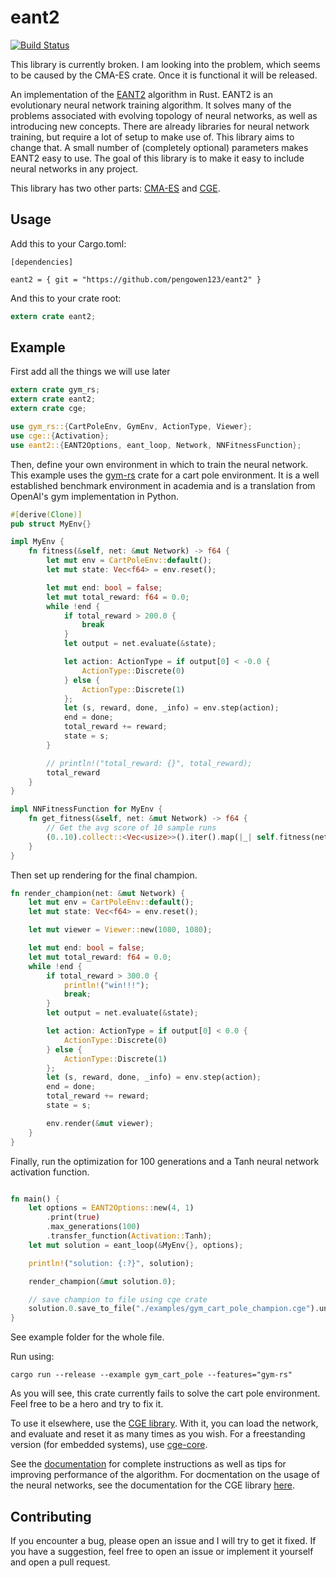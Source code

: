 # eant2

[![Build Status](https://travis-ci.org/pengowen123/eant2.svg?branch=master)](https://travis-ci.org/pengowen123/eant2)

This library is currently broken. I am looking into the problem, which seems to be caused by the CMA-ES crate. Once it is functional it will be released.

An implementation of the [EANT2](http://www.informatik.uni-kiel.de/inf/Sommer/doc/Publications/nts/SiebelSommer-IJHIS2007.pdf) algorithm in Rust. EANT2 is an evolutionary neural network training algorithm. It solves many of the problems associated with evolving topology of neural networks, as well as introducing new concepts. There are already libraries for neural network training, but require a lot of setup to make use of. This library aims to change that. A small number of (completely optional) parameters makes EANT2 easy to use. The goal of this library is to make it easy to include neural networks in any project.

This library has two other parts: [CMA-ES](https://github.com/pengowen123/cmaes) and [CGE][1].

## Usage

Add this to your Cargo.toml:

```
[dependencies]

eant2 = { git = "https://github.com/pengowen123/eant2" }
```

And this to your crate root:

```rust
extern crate eant2;
```

## Example
First add all the things we will use later
```rust
extern crate gym_rs;
extern crate eant2;
extern crate cge;

use gym_rs::{CartPoleEnv, GymEnv, ActionType, Viewer};
use cge::{Activation};
use eant2::{EANT2Options, eant_loop, Network, NNFitnessFunction};
```

Then, define your own environment in which to train the neural network. This example uses the 
[gym-rs](https://www.github.com/MathisWellmann/gym-rs) crate for a cart pole environment. 
It is a well established benchmark environment in academia and is a translation from OpenAI's gym implementation in Python.

```rust
#[derive(Clone)]
pub struct MyEnv{}

impl MyEnv {
    fn fitness(&self, net: &mut Network) -> f64 {
        let mut env = CartPoleEnv::default();
        let mut state: Vec<f64> = env.reset();

        let mut end: bool = false;
        let mut total_reward: f64 = 0.0;
        while !end {
            if total_reward > 200.0 {
                break
            }
            let output = net.evaluate(&state);

            let action: ActionType = if output[0] < -0.0 {
                ActionType::Discrete(0)
            } else {
                ActionType::Discrete(1)
            };
            let (s, reward, done, _info) = env.step(action);
            end = done;
            total_reward += reward;
            state = s;
        }

        // println!("total_reward: {}", total_reward);
        total_reward
    }
}

impl NNFitnessFunction for MyEnv {
    fn get_fitness(&self, net: &mut Network) -> f64 {
        // Get the avg score of 10 sample runs
        (0..10).collect::<Vec<usize>>().iter().map(|_| self.fitness(net)).sum::<f64>() / 10.0
    }
}
```

Then set up rendering for the final champion.

```rust
fn render_champion(net: &mut Network) {
    let mut env = CartPoleEnv::default();
    let mut state: Vec<f64> = env.reset();

    let mut viewer = Viewer::new(1080, 1080);

    let mut end: bool = false;
    let mut total_reward: f64 = 0.0;
    while !end {
        if total_reward > 300.0 {
            println!("win!!!");
            break;
        }
        let output = net.evaluate(&state);

        let action: ActionType = if output[0] < 0.0 {
            ActionType::Discrete(0)
        } else {
            ActionType::Discrete(1)
        };
        let (s, reward, done, _info) = env.step(action);
        end = done;
        total_reward += reward;
        state = s;

        env.render(&mut viewer);
    }
}
```

Finally, run the optimization for 100 generations and a Tanh neural network activation function.
```rust

fn main() {
    let options = EANT2Options::new(4, 1)
        .print(true)
        .max_generations(100)
        .transfer_function(Activation::Tanh);
    let mut solution = eant_loop(&MyEnv{}, options);

    println!("solution: {:?}", solution);

    render_champion(&mut solution.0);

    // save champion to file using cge crate
    solution.0.save_to_file("./examples/gym_cart_pole_champion.cge").unwrap();
}
```

See example folder for the whole file.

Run using: 

```
cargo run --release --example gym_cart_pole --features="gym-rs"
```

As you will see, this crate currently fails to solve the cart pole environment.
Feel free to be a hero and try to fix it.

To use it elsewhere, use the [CGE library][1]. With it, you can load the network, and evaluate and reset it as many times as you wish. For a freestanding version (for embedded systems), use [cge-core][2].

See the [documentation][3] for complete instructions as well as tips for improving performance of the algorithm. For docmentation on the usage of the neural networks, see the documentation for the CGE library [here](https://pengowen123.github.io/cge/cge/index.html).

## Contributing

If you encounter a bug, please open an issue and I will try to get it fixed. If you have a suggestion, feel free to open an issue or implement it yourself and open a pull request.

[1]: https://github.com/pengowen123/cge
[2]: https://github.com/pengowen123/cge-core
[3]: https://pengowen123.github.io/eant2/eant2/index.html